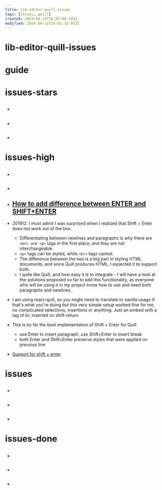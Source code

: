 ```yaml
---
title: lib-editor-quill-issues
tags: [issues, quill]
created: 2024-04-15T16:03:08.745Z
modified: 2024-04-15T16:03:16.853Z
---
```


# lib-editor-quill-issues

# guide

# issues-stars
- ## 

- ## 

- ## 
# issues-high
- ## 

- ## 

- ## [How to add difference between ENTER and SHIFT+ENTER ](https://github.com/quilljs/quill/issues/1187)
- 201912: I must admit I was surprised when I realized that Shift + Enter does not work out of the box. 
  - Differentiating between newlines and paragraphs is why there are `<br> and <p>` tags in the first place, and they are not interchangeable. 
  - `<p>` tags can be styled, while `<br>` tags cannot. 
  - The difference between the two is a big part in styling HTML documents, and since Quill produces HTML, I expected it to support both.
  - I quite like Quill, and how easy it is to integrate - I will have a look at the solutions proposed so far to add this functionality, as everyone who will be using it in my project know how to use and need both paragraphs and newlines.

- I am using react-quill, so you might need to translate to vanilla usage if that's what you're doing but this very simple setup worked fine for me, no complicated selections, insertions or anything. Just an embed with a tag of br, inserted on shift-return.

- This is by far the best implementation of Shift + Enter for Quill
  - use Enter to insert paragraph, use Shift+Enter to insert break
  - both Enter and Shift+Enter preserve styles that were applied on previous line

- [Support for shift + enter ](https://github.com/quilljs/quill/issues/252)
# issues
- ## 

- ## 

- ## 
# issues-done
- ## 

- ## 

- ## 

